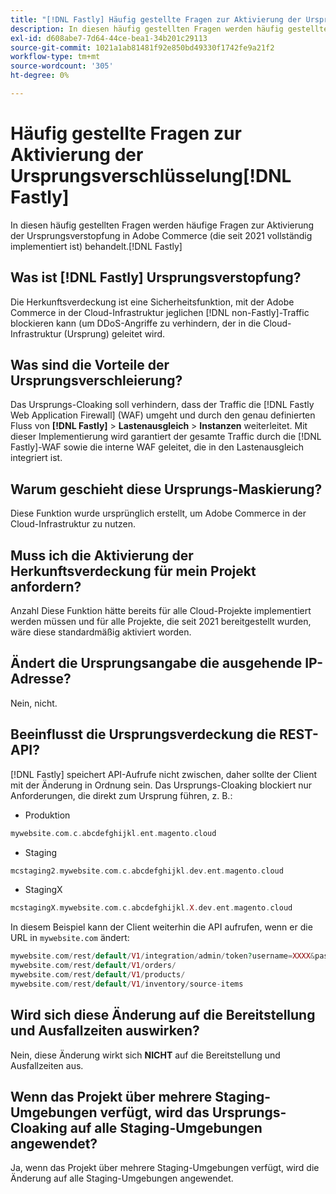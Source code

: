 ```yaml
---
title: "[!DNL Fastly] Häufig gestellte Fragen zur Aktivierung der Ursprungsverschlüsselung"
description: In diesen häufig gestellten Fragen werden häufig gestellte Fragen zur Aktivierung der Herkunftsverdeckung in Adobe Commerce (die seit 2021 vollständig implementiert ist) behandelt. [!DNL Fastly]
exl-id: d608abe7-7d64-44ce-bea1-34b201c29113
source-git-commit: 1021a1ab81481f92e850bd49330f1742fe9a21f2
workflow-type: tm+mt
source-wordcount: '305'
ht-degree: 0%

---
```


# Häufig gestellte Fragen zur Aktivierung der Ursprungsverschlüsselung[!DNL Fastly]

In diesen häufig gestellten Fragen werden häufige Fragen zur Aktivierung der Ursprungsverstopfung in Adobe Commerce (die seit 2021 vollständig implementiert ist) behandelt.[!DNL Fastly]

## Was ist [!DNL Fastly] Ursprungsverstopfung?

Die Herkunftsverdeckung ist eine Sicherheitsfunktion, mit der Adobe Commerce in der Cloud-Infrastruktur jeglichen [!DNL non-Fastly]-Traffic blockieren kann (um DDoS-Angriffe zu verhindern, der in die Cloud-Infrastruktur (Ursprung) geleitet wird.

## Was sind die Vorteile der Ursprungsverschleierung?

Das Ursprungs-Cloaking soll verhindern, dass der Traffic die [!DNL Fastly Web Application Firewall] (WAF) umgeht und durch den genau definierten Fluss von **[!DNL Fastly]** > **Lastenausgleich** > **Instanzen** weiterleitet. Mit dieser Implementierung wird garantiert der gesamte Traffic durch die [!DNL Fastly]-WAF sowie die interne WAF geleitet, die in den Lastenausgleich integriert ist.

## Warum geschieht diese Ursprungs-Maskierung?

Diese Funktion wurde ursprünglich erstellt, um Adobe Commerce in der Cloud-Infrastruktur zu nutzen.

## Muss ich die Aktivierung der Herkunftsverdeckung für mein Projekt anfordern?

Anzahl Diese Funktion hätte bereits für alle Cloud-Projekte implementiert werden müssen und für alle Projekte, die seit 2021 bereitgestellt wurden, wäre diese standardmäßig aktiviert worden.

## Ändert die Ursprungsangabe die ausgehende IP-Adresse?

Nein, nicht.

## Beeinflusst die Ursprungsverdeckung die REST-API?

[!DNL Fastly] speichert API-Aufrufe nicht zwischen, daher sollte der Client mit der Änderung in Ordnung sein. Das Ursprungs-Cloaking blockiert nur Anforderungen, die direkt zum Ursprung führen, z. B.:

* Produktion

```php
mywebsite.com.c.abcdefghijkl.ent.magento.cloud
```

* Staging

```php
mcstaging2.mywebsite.com.c.abcdefghijkl.dev.ent.magento.cloud
```

* StagingX

```php
mcstagingX.mywebsite.com.c.abcdefghijkl.X.dev.ent.magento.cloud
```

In diesem Beispiel kann der Client weiterhin die API aufrufen, wenn er die URL in ``mywebsite.com`` ändert:

```php
mywebsite.com/rest/default/V1/integration/admin/token?username=XXXX&password=XXXXX;
mywebsite.com/rest/default/V1/orders/
mywebsite.com/rest/default/V1/products/
mywebsite.com/rest/default/V1/inventory/source-items
```

## Wird sich diese Änderung auf die Bereitstellung und Ausfallzeiten auswirken?

Nein, diese Änderung wirkt sich **NICHT** auf die Bereitstellung und Ausfallzeiten aus.

## Wenn das Projekt über mehrere Staging-Umgebungen verfügt, wird das Ursprungs-Cloaking auf alle Staging-Umgebungen angewendet?

Ja, wenn das Projekt über mehrere Staging-Umgebungen verfügt, wird die Änderung auf alle Staging-Umgebungen angewendet.
